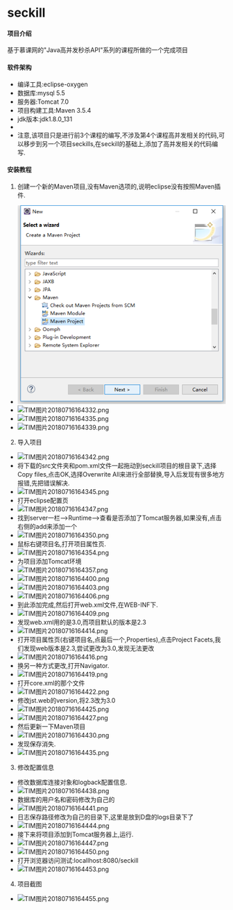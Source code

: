 # seckill

#### 项目介绍
基于慕课网的"Java高并发秒杀API"系列的课程所做的一个完成项目

#### 软件架构
- 编译工具:eclipse-oxygen
- 数据库:mysql 5.5
- 服务器:Tomcat 7.0
- 项目构建工具:Maven 3.5.4
- jdk版本:jdk1.8.0_131
- 
- 注意,该项目只是进行前3个课程的编写,不涉及第4个课程高并发相关的代码,可以移步到另一个项目seckills,在seckill的基础上,添加了高并发相关的代码编写.


#### 安装教程

1. 创建一个新的Maven项目,没有Maven选项的,说明eclipse没有按照Maven插件.
- ![](https://github.com/iradicor/seckill/blob/master/images/TIM%E5%9B%BE%E7%89%8720180716164318.png "TIM图片20180716164318.png")
- ![](https://images.gitee.com/uploads/images/2018/0716/164743_d52845e6_1857479.png "TIM图片20180716164332.png")
- ![](https://images.gitee.com/uploads/images/2018/0716/164815_2ff08ade_1857479.png "TIM图片20180716164335.png")
- ![](https://images.gitee.com/uploads/images/2018/0716/164822_8e91a303_1857479.png "TIM图片20180716164339.png")
2. 导入项目
- ![](https://images.gitee.com/uploads/images/2018/0716/164843_9594de39_1857479.png "TIM图片20180716164342.png")
- 将下载的src文件夹和pom.xml文件一起拖动到seckill项目的根目录下,选择Copy files,点击OK,选择Overwrite All来进行全部替换,导入后发现有很多地方报错,先把错误解决.
- ![](https://images.gitee.com/uploads/images/2018/0716/164937_9aea712e_1857479.png "TIM图片20180716164345.png")
- 打开eclipse配置页
- ![](https://images.gitee.com/uploads/images/2018/0716/165013_7e5a9813_1857479.png "TIM图片20180716164347.png")
- 找到server一栏-->Runtime-->查看是否添加了Tomcat服务器,如果没有,点击右侧的add来添加一个
- ![](https://images.gitee.com/uploads/images/2018/0716/165024_743c475e_1857479.png "TIM图片20180716164350.png")
- 鼠标右键项目名,打开项目属性页.
- ![](https://images.gitee.com/uploads/images/2018/0716/165216_48984dd8_1857479.png "TIM图片20180716164354.png")
- 为项目添加Tomcat环境
- ![](https://images.gitee.com/uploads/images/2018/0716/165246_0193c1ef_1857479.png "TIM图片20180716164357.png")
- ![](https://images.gitee.com/uploads/images/2018/0716/165255_2be9045e_1857479.png "TIM图片20180716164400.png")
- ![](https://images.gitee.com/uploads/images/2018/0716/165323_b1fef8ba_1857479.png "TIM图片20180716164403.png")
- ![](https://images.gitee.com/uploads/images/2018/0716/165335_e488cf69_1857479.png "TIM图片20180716164406.png")
- 到此添加完成,然后打开web.xml文件,在WEB-INF下.
- ![](https://images.gitee.com/uploads/images/2018/0716/165507_4270d277_1857479.png "TIM图片20180716164409.png")
- 发现web.xml用的是3.0,而项目默认的版本是2.3
- ![](https://images.gitee.com/uploads/images/2018/0716/165555_af00939e_1857479.png "TIM图片20180716164414.png")
- 打开项目属性页(右键项目名,点最后一个,Properties),点击Project Facets,我们发现web版本是2.3,尝试更改为3.0,发现无法更改
- ![](https://images.gitee.com/uploads/images/2018/0716/165815_d3ebf431_1857479.png "TIM图片20180716164416.png")
- 换另一种方式更改,打开Navigator.
- ![](https://images.gitee.com/uploads/images/2018/0716/165847_3717b907_1857479.png "TIM图片20180716164419.png")
- 打开core.xml的那个文件
- ![](https://images.gitee.com/uploads/images/2018/0716/165932_8330ed9e_1857479.png "TIM图片20180716164422.png")
- 修改jst.web的version,将2.3改为3.0
- ![](https://images.gitee.com/uploads/images/2018/0716/165946_f78e5ba1_1857479.png "TIM图片20180716164425.png")
- ![](https://images.gitee.com/uploads/images/2018/0716/170019_a767c8d7_1857479.png "TIM图片20180716164427.png")
- 然后更新一下Maven项目
- ![](https://images.gitee.com/uploads/images/2018/0716/170048_63fd3518_1857479.png "TIM图片20180716164430.png")
- 发现保存消失.
- ![](https://images.gitee.com/uploads/images/2018/0716/170122_7258e461_1857479.png "TIM图片20180716164435.png")
3. 修改配置信息
- 修改数据库连接对象和logback配置信息.
- ![](https://images.gitee.com/uploads/images/2018/0716/170701_1be401fe_1857479.png "TIM图片20180716164438.png")
- 数据库的用户名和密码修改为自己的
- ![](https://images.gitee.com/uploads/images/2018/0716/170735_2791e58e_1857479.png "TIM图片20180716164441.png")
- 日志保存路径修改为自己的目录下,这里是放到D盘的logs目录下了
- ![](https://images.gitee.com/uploads/images/2018/0716/170745_5de709f9_1857479.png "TIM图片20180716164444.png")
- 接下来将项目添加到Tomcat服务器上,运行.
- ![](https://images.gitee.com/uploads/images/2018/0716/170903_b88ffe0f_1857479.png "TIM图片20180716164447.png")
- ![](https://images.gitee.com/uploads/images/2018/0716/170912_1225c80a_1857479.png "TIM图片20180716164450.png")
- 打开浏览器访问测试:locallhost:8080/seckill
- ![](https://images.gitee.com/uploads/images/2018/0716/170953_1d1453f5_1857479.png "TIM图片20180716164453.png")
4. 项目截图
- ![](https://images.gitee.com/uploads/images/2018/0716/171019_1d05ca13_1857479.png "TIM图片20180716164455.png")

